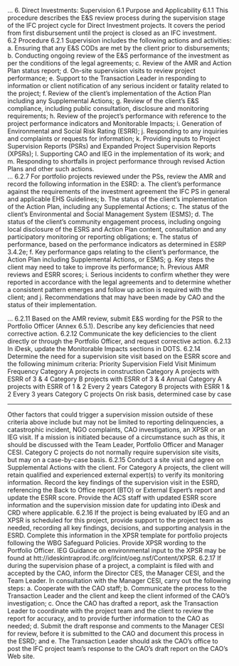 …
6. Direct Investments: Supervision
6.1 Purpose and Applicability
6.1.1 This procedure describes the E&S review process during the supervision stage of the IFC project cycle for Direct Investment projects. It covers the period from first disbursement until the project is closed as an IFC investment.  
6.2 Procedure
6.2.1 Supervision includes the following actions and activities:
a. Ensuring that any E&S CODs are met by the client prior to disbursements;
b. Conducting ongoing review of the E&S performance of the investment as per the conditions of the legal agreements;
c. Review of the AMR and Action Plan status report;
d. On-site supervision visits to review project performance;
e. Support to the Transaction Leader in responding to information or client notification of any serious incident or fatality related to the project;
f. Review of the client’s implementation of the Action Plan including any Supplemental Actions;
g. Review of the client’s E&S compliance, including public consultation, disclosure and monitoring requirements;
h. Review of the project’s performance with reference to the project performance indicators and Monitorable Impacts;
i. Generation of Environmental and Social Risk Rating (ESRR);
j. Responding to any inquiries and complaints or requests for information;
k. Providing inputs to Project Supervision Reports (PSRs) and Expanded Project Supervision Reports (XPSRs);
l. Supporting CAO and IEG in the implementation of its work; and
m. Responding to shortfalls in project performance through revised Action Plans and other such actions.  
…
6.2.7 For portfolio projects reviewed under the PSs, review the AMR and record the following information in the ESRD:
a. The client’s performance against the requirements of the investment agreement the IFC PS in general and applicable EHS Guidelines;
b. The status of the client’s implementation of the Action Plan, including any Supplemental Actions;
c. The status of the client’s Environmental and Social Management System
(ESMS);
d. The status of the client’s community engagement process, including ongoing local disclosure of the ESRS and Action Plan content, consultation and any participatory monitoring or reporting obligations;
e. The status of performance, based on the performance indicators as determined in ESRP 3.4.2e;
f. Key performance gaps relating to the client’s performance, the Action Plan including Supplemental Actions, or ESMS;
g. Key steps the client may need to take to improve its performance;
h. Previous AMR reviews and ESRR scores;
i. Serious incidents to confirm whether they were reported in accordance with the legal agreements and to determine whether a consistent pattern emerges and follow up action is required with the client; and
j. Recommendations that may have been made by CAO and the status of their implementation.

…
6.2.11 Based on the AMR review, submit E&S wording for the PSR to the Portfolio Officer (Annex 6.5.1). Describe any key deficiencies that need corrective action.
6.2.12 Communicate the key deficiencies to the client directly or through the Portfolio Officer, and request corrective action.
6.2.13 In iDesk, update the Monitorable Impacts sections in DOTS.
6.2.14 Determine the need for a supervision site visit based on the ESRR score and the following minimum criteria:
Priority Supervision Field Visit Minimum Frequency
 Category A projects in construction
 Category A projects with ESRR of 3 & 4
 Category B projects with ESRR of 3 & 4
Annual
 Category A projects with ESRR of 1 & 2 Every 2 years
 Category B projects with ESRR 1 & 2 Every 3 years
 Category C projects On risk basis, determined case
by case

---
Other factors that could trigger a supervision mission outside of these criteria above include but may not be limited to reporting delinquencies, a catastrophic incident, NGO complaints, CAO investigations, an XPSR or an IEG visit. If a mission is initiated because of a circumstance such as this, it should be discussed with the Team Leader, Portfolio Officer and Manager CESI. Category C projects do not normally require supervision site visits, but may on a case-by-case basis.
6.2.15 
Conduct a site visit and agree on Supplemental Actions with the client. For Category A projects, the client will retain qualified and experienced external expert(s) to verify its monitoring information. Record the key findings of the supervision visit in the ESRD, referencing the Back to Office report (BTO) or External Expert’s report and update the ESRR score. Provide the ACS staff with updated ESRR score information and the supervision mission date for updating into iDesk and CRD where applicable.
6.2.16 
If the project is being evaluated by IEG and an XPSR is scheduled for this project, provide support to the project team as needed, recording all key findings, decisions, and supporting analysis in the ESRD. Complete this information in the XPSR template for portfolio projects following the WBG Safeguard Policies. Provide XPSR wording to the Portfolio Officer. IEG Guidance on environmental input to the XPSR may be found at htt://ideskintraprod.ifc.org/ifcint/oeg.nsf/Content/XPSR.
6.2.17 
If during the supervision phase of a project, a complaint is filed with and accepted by the CAO, inform the Director CES, the Manager CESI, and the Team Leader. In consultation with the Manager CESI, carry out the following steps:
a. Cooperate with the CAO staff;
b. Communicate the process to the Transaction Leader and the client and keep the client informed of the CAO’s investigation;
c. Once the CAO has drafted a report, ask the Transaction Leader to coordinate with the project team and the client to review the report for accuracy, and to provide further information to the CAO as needed;
d. Submit the draft response and comments to the Manager CESI for review, before it is submitted to the CAO and document this process in the ESRD; and
e. The Transaction Leader should ask the CAO’s office to post the IFC project team’s response to the CAO’s draft report on the CAO’s Web site.
